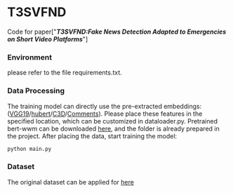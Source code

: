 # T3SVFND
Code for paper["***T3SVFND:Fake News Detection Adapted to Emergencies on Short Video Platforms***"]

### Environment
please refer to the file requirements.txt.

### Data Processing
The training model can directly use the pre-extracted embeddings: ([VGG19](https://drive.google.com/file/d/13zHvkpGSM5s-ycXsJHLzm4SIA6H-HNL_/view?usp=drive_link)/[hubert](https://drive.google.com/file/d/152eKYVI-bumJrqIM2dZ0O-BAnD6o7Usa/view?usp=drive_link)/[C3D](https://drive.google.com/file/d/1Djn_ey_eb-dfRi9Mlgs26qj4qJ6dNmx0/view?usp=drive_link)/[Comments](https://drive.google.com/file/d/1BIc6_E2FeyPlOfx-BjnF6RzyqH2I2h4F/view?usp=drive_link)).
Please place these features in the specified location, which can be customized in dataloader.py.
Pretrained bert-wwm can be downloaded [here](https://drive.google.com/file/d/1-2vEZfIFCdM1-vJ3GD6DlSyKT4eVXMKq/view), and the folder is already prepared in the project.
After placing the data, start training the model:
```python
python main.py
```
### Dataset
The original dataset can be applied for [here](https://github.com/ICTMCG/FakeSV) 

